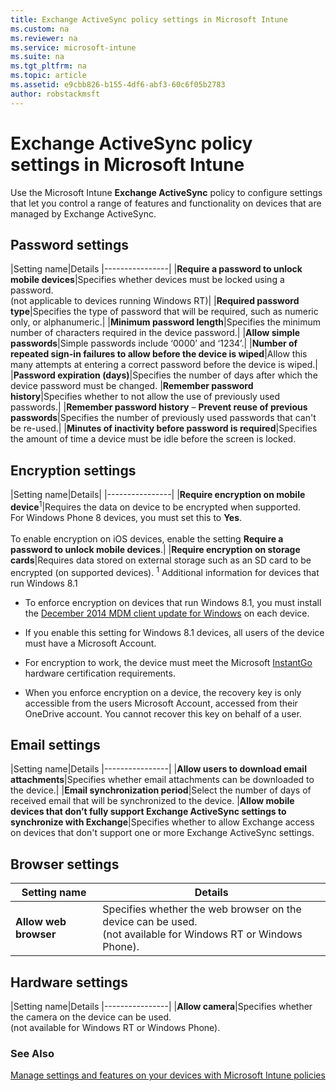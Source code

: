 ```yaml
---
title: Exchange ActiveSync policy settings in Microsoft Intune
ms.custom: na
ms.reviewer: na
ms.service: microsoft-intune
ms.suite: na
ms.tgt_pltfrm: na
ms.topic: article
ms.assetid: e9cbb826-b155-4df6-abf3-60c6f05b2783
author: robstackmsft
---
```

# Exchange ActiveSync policy settings in Microsoft Intune
Use the Microsoft Intune **Exchange ActiveSync** policy to configure settings that let you control a range of features and functionality on devices that are managed by Exchange ActiveSync.


## Password settings

|Setting name|Details
|----------------|
|**Require a password to unlock mobile devices**|Specifies whether devices must be locked using a password.<br>(not applicable to devices running Windows RT)|
|**Required password type**|Specifies the type of password that will be required, such as numeric only, or alphanumeric.|
|**Minimum password length**|Specifies the minimum number of characters required in the device password.|
|**Allow simple passwords**|Simple passwords include ‘0000’ and ‘1234’.|
|**Number of repeated sign-in failures to allow before the device is wiped**|Allow this many attempts at entering a correct password before the device is wiped.|
|**Password expiration (days)**|Specifies the number of days after which the device password must be changed.
|**Remember password history**|Specifies whether to not allow the use of previously used passwords.|
|**Remember password history** – **Prevent reuse of previous passwords**|Specifies the number of previously used passwords that can't be re-used.|
|**Minutes of inactivity before password is required**|Specifies the amount of time a device must be idle before the screen is locked.

## Encryption settings

|Setting name|Details|
|----------------|
|**Require encryption on mobile device**<sup>1</sup>|Requires the data on device to be encrypted when supported.<br>For Windows Phone 8 devices, you must set this to **Yes**.<br /><br />To enable encryption on iOS devices, enable the setting **Require a password to unlock mobile devices**.|
|**Require encryption on storage cards**|Requires data stored on external storage such as an SD card to be encrypted (on supported devices).
<sup>1</sup> Additional information for devices that run Windows 8.1

-   To enforce encryption on devices that run Windows 8.1, you must install the [December 2014 MDM client update for Windows](http://support.microsoft.com/kb/3013816) on each device.

-   If you enable this setting for Windows 8.1 devices, all users of the device must have a Microsoft Account.

-   For encryption to work, the device must meet the Microsoft [InstantGo](http://blogs.windows.com/bloggingwindows/2014/06/19/instantgo-a-better-way-to-sleep/) hardware certification requirements.

-   When you enforce encryption on a device, the recovery key is only accessible from the users Microsoft Account, accessed from their OneDrive account. You cannot recover this key on behalf of a user.

## Email settings

|Setting name|Details
|----------------|
|**Allow users to download email attachments**|Specifies whether email attachments can be downloaded to the device.|
|**Email synchronization period**|Select the number of days of received email that will be synchronized to the device.
|**Allow mobile devices that don’t fully support Exchange ActiveSync settings to synchronize with Exchange**|Specifies whether to allow Exchange access on devices that don't support one or more Exchange ActiveSync settings.

## Browser settings

|Setting name|Details
|----------------|-
|**Allow web browser**|Specifies whether the web browser on the device can be used.<br>(not available for Windows RT or Windows Phone).

## Hardware settings

|Setting name|Details
|----------------|
|**Allow camera**|Specifies whether the camera on the device can be used.<br>(not available for Windows RT or Windows Phone).



### See Also
[Manage settings and features on your devices with Microsoft Intune policies](manage-settings-and-features-on-your-devices-with-microsoft-intune-policies.md)

